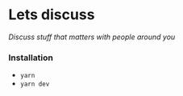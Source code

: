 # Lets discuss

_Discuss stuff that matters with people around you_

### Installation

-   `yarn`
-   `yarn dev`
